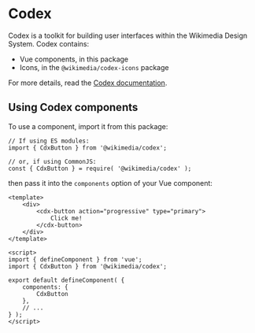 # Codex

Codex is a toolkit for building user interfaces within the Wikimedia Design System. Codex contains:
- Vue components, in this package
- Icons, in the `@wikimedia/codex-icons` package
<!-- Once ready, add design tokens to this list -->

For more details, read the [Codex documentation](https://doc.wikimedia.org/codex/latest/).

## Using Codex components
To use a component, import it from this package:
```
// If using ES modules:
import { CdxButton } from '@wikimedia/codex';

// or, if using CommonJS:
const { CdxButton } = require( '@wikimedia/codex' );
```

then pass it into the `components` option of your Vue component:

```
<template>
	<div>
		<cdx-button action="progressive" type="primary">
			Click me!
		</cdx-button>
	</div>
</template>

<script>
import { defineComponent } from 'vue';
import { CdxButton } from '@wikimedia/codex';

export default defineComponent( {
	components: {
		CdxButton
	},
	// ...
} );
</script>
```
